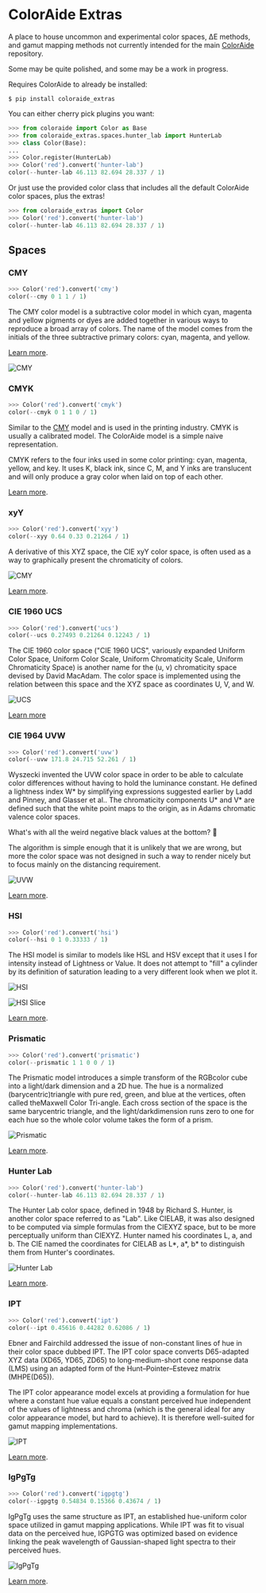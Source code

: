 # ColorAide Extras

A place to house uncommon and experimental color spaces, ∆E methods, and gamut mapping methods not currently intended
for the main [ColorAide](https://github.com/facelessuser/coloraide) repository.

Some may be quite polished, and some may be a work in progress.

Requires ColorAide to already be installed:

```console
$ pip install coloraide_extras
```

You can either cherry pick plugins you want:

```py
>>> from coloraide import Color as Base
>>> from coloraide_extras.spaces.hunter_lab import HunterLab
>>> class Color(Base):
... 
>>> Color.register(HunterLab)
>>> Color('red').convert('hunter-lab')
color(--hunter-lab 46.113 82.694 28.337 / 1)
```

Or just use the provided color class that includes all the default ColorAide color spaces, plus the extras!

```py
>>> from coloraide_extras import Color
>>> Color('red').convert('hunter-lab')
color(--hunter-lab 46.113 82.694 28.337 / 1)
```

## Spaces

### CMY

```py
>>> Color('red').convert('cmy')
color(--cmy 0 1 1 / 1)
```

The CMY color model is a subtractive color model in which cyan, magenta and yellow pigments or dyes are added together
in various ways to reproduce a broad array of colors. The name of the model comes from the initials of the three
subtractive primary colors: cyan, magenta, and yellow.

[Learn more](https://en.wikipedia.org/wiki/CMY_color_model).

![CMY](https://github.com/facelessuser/coloraide-extras/blob/main/images/cmy.png)

### CMYK

```py
>>> Color('red').convert('cmyk')
color(--cmyk 0 1 1 0 / 1)
```

Similar to the [CMY](#cmy) model and is used in the printing industry. CMYK is usually a calibrated model. The ColorAide
model is a simple naive representation.

CMYK refers to the four inks used in some color printing: cyan, magenta, yellow, and key. It uses K, black ink, since
C, M, and Y inks are translucent and will only produce a gray color when laid on top of each other.

[Learn more](https://en.wikipedia.org/wiki/CMY_color_model).

### xyY

```py
>>> Color('red').convert('xyy')
color(--xyy 0.64 0.33 0.21264 / 1)
```

A derivative of this XYZ space, the CIE xyY color space, is often used as a way to graphically present the chromaticity
of colors.

![CMY](https://github.com/facelessuser/coloraide-extras/blob/main/images/xyy.png)

[Learn more](https://en.wikipedia.org/wiki/CIE_1931_color_space#CIE_xy_chromaticity_diagram_and_the_CIE_xyY_color_space).

### CIE 1960 UCS

```py
>>> Color('red').convert('ucs')
color(--ucs 0.27493 0.21264 0.12243 / 1)
```

The CIE 1960 color space ("CIE 1960 UCS", variously expanded Uniform Color Space, Uniform Color Scale, Uniform
Chromaticity Scale, Uniform Chromaticity Space) is another name for the (u, v) chromaticity space devised by David
MacAdam. The color space is implemented using the relation between this space and the XYZ space as coordinates U, V, and
W.

![UCS](https://github.com/facelessuser/coloraide-extras/blob/main/images/ucs.png)

[Learn more](https://en.wikipedia.org/wiki/CIE_1960_color_space)

### CIE 1964 UVW

```py
>>> Color('red').convert('uvw')
color(--uvw 171.8 24.715 52.261 / 1)
```

Wyszecki invented the UVW color space in order to be able to calculate color differences without having to hold the
luminance constant. He defined a lightness index W* by simplifying expressions suggested earlier by Ladd and Pinney,
and Glasser et al.. The chromaticity components U* and V* are defined such that the white point maps to the origin,
as in Adams chromatic valence color spaces.

What's with all the weird negative black values at the bottom? :shrug:

The algorithm is simple enough that it is unlikely that we are wrong, but more the color space was not designed in such
a way to render nicely but to focus mainly on the distancing requirement.

![UVW](https://github.com/facelessuser/coloraide-extras/blob/main/images/uvw.png)

[Learn more](https://en.wikipedia.org/wiki/CIE_1964_color_space).

### HSI

```py
>>> Color('red').convert('hsi')
color(--hsi 0 1 0.33333 / 1)
```

The HSI model is similar to models like HSL and HSV except that it uses I for intensity instead of Lightness or Value.
It does not attempt to "fill" a cylinder by its definition of saturation leading to a very different look when we plot
it.

![HSI](https://github.com/facelessuser/coloraide-extras/blob/main/images/hsi.png)

![HSI Slice](https://github.com/facelessuser/coloraide-extras/blob/main/images/hsi-slice.png)

[Learn more](https://en.wikipedia.org/wiki/HSL_and_HSV#HSI_to_RGB).

### Prismatic

```py
>>> Color('red').convert('prismatic')
color(--prismatic 1 1 0 0 / 1)
```

The Prismatic model introduces a simple transform of the RGBcolor cube into a light/dark dimension and a 2D hue.  The
hue is a normalized (barycentric)triangle with pure red, green, and blue at the vertices, often called theMaxwell Color
Tri-angle.  Each cross section of the space is the same barycentric triangle, and the light/darkdimension runs zero to
one for each hue so the whole color volume takes the form of a prism.

![Prismatic](https://github.com/facelessuser/coloraide-extras/blob/main/images/prismatic.png)

[Learn more](http://psgraphics.blogspot.com/2015/10/prismatic-color-model.html).

### Hunter Lab

```py
>>> Color('red').convert('hunter-lab')
color(--hunter-lab 46.113 82.694 28.337 / 1)
```

The Hunter Lab color space, defined in 1948 by Richard S. Hunter, is another color space referred to as "Lab". Like
CIELAB, it was also designed to be computed via simple formulas from the CIEXYZ space, but to be more perceptually
uniform than CIEXYZ. Hunter named his coordinates L, a, and b. The CIE named the coordinates for CIELAB as L*, a*, b* to
distinguish them from Hunter's coordinates.

![Hunter Lab](https://github.com/facelessuser/coloraide-extras/blob/main/images/hunter-lab.png)

[Learn more](https://support.hunterlab.com/hc/en-us/articles/203997095-Hunter-Lab-Color-Scale-an08-96a2).

### IPT

```py
>>> Color('red').convert('ipt')
color(--ipt 0.45616 0.44282 0.62086 / 1)
```

Ebner and Fairchild addressed the issue of non-constant lines of hue in their color space dubbed IPT. The IPT color
space converts D65-adapted XYZ data (XD65, YD65, ZD65) to long-medium-short cone response data (LMS) using an adapted
form of the Hunt–Pointer–Estevez matrix (MHPE(D65)).

The IPT color appearance model excels at providing a formulation for hue where a constant hue value equals a constant
perceived hue independent of the values of lightness and chroma (which is the general ideal for any color appearance
model, but hard to achieve). It is therefore well-suited for gamut mapping implementations.

![IPT](https://github.com/facelessuser/coloraide-extras/blob/main/images/ipt.png)

[Learn more](https://www.researchgate.net/publication/21677980_Development_and_Testing_of_a_Color_Space_IPT_with_Improved_Hue_Uniformity.).

### IgPgTg

```py
>>> Color('red').convert('igpgtg')
color(--igpgtg 0.54834 0.15366 0.43674 / 1)
```

IgPgTg uses the same structure as IPT, an established hue-uniform color space utilized in gamut mapping applications.
While IPT was fit to visual data on the perceived hue, IGPGTG was optimized based on evidence linking the peak
wavelength of Gaussian-shaped light spectra to their perceived hues.

![IgPgTg](https://github.com/facelessuser/coloraide-extras/blob/main/images/igpgtg.png)

[Learn more](https://www.researchgate.net/publication/21677980_Development_and_Testing_of_a_Color_Space_IPT_with_Improved_Hue_Uniformity.).
